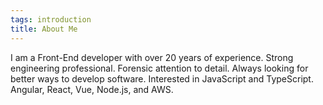 ```yaml
---
tags: introduction
title: About Me
---
```


I am a Front-End developer with over 20 years of experience. Strong engineering professional. Forensic attention to detail. 
Always looking for better ways to develop software. Interested in JavaScript and TypeScript. Angular, React, Vue, Node.js, and AWS.